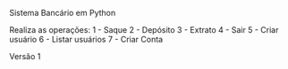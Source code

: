 Sistema Bancário em Python

Realiza as operações:
1 - Saque
    2 - Depósito
    3 - Extrato
    4 - Sair
    5 - Criar usuário
    6 - Listar usuários
    7 - Criar Conta

Versão 1